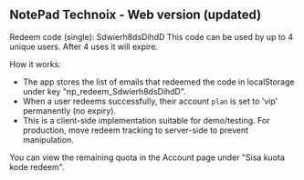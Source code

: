 NotePad Technoix - Web version (updated)
---------------------------------------
Redeem code (single): Sdwierh8dsDihdD
This code can be used by up to 4 unique users. After 4 uses it will expire.

How it works:
- The app stores the list of emails that redeemed the code in localStorage under key "np_redeem_Sdwierh8dsDihdD".
- When a user redeems successfully, their account `plan` is set to 'vip' permanently (no expiry).
- This is a client-side implementation suitable for demo/testing. For production, move redeem tracking to server-side to prevent manipulation.

You can view the remaining quota in the Account page under "Sisa kuota kode redeem".
